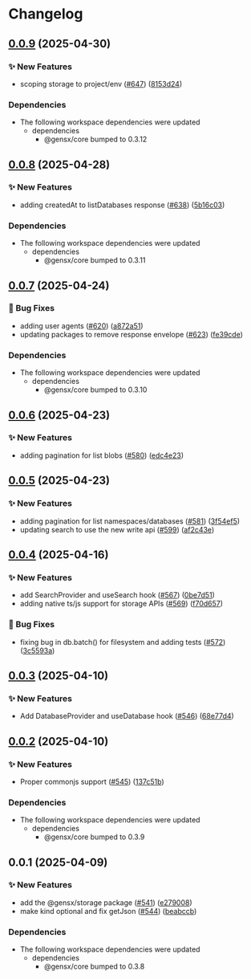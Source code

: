 # Changelog

## [0.0.9](https://github.com/gensx-inc/gensx/compare/gensx-storage-v0.0.8...gensx-storage-v0.0.9) (2025-04-30)


### ✨ New Features

* scoping storage to project/env ([#647](https://github.com/gensx-inc/gensx/issues/647)) ([8153d24](https://github.com/gensx-inc/gensx/commit/8153d245901584c79fcb6c551febd7ee9b6804fa))


### Dependencies

* The following workspace dependencies were updated
  * dependencies
    * @gensx/core bumped to 0.3.12

## [0.0.8](https://github.com/gensx-inc/gensx/compare/gensx-storage-v0.0.7...gensx-storage-v0.0.8) (2025-04-28)


### ✨ New Features

* adding createdAt to listDatabases response ([#638](https://github.com/gensx-inc/gensx/issues/638)) ([5b16c03](https://github.com/gensx-inc/gensx/commit/5b16c039dfbfb2015d0b3c4a9e50acb495dab152))


### Dependencies

* The following workspace dependencies were updated
  * dependencies
    * @gensx/core bumped to 0.3.11

## [0.0.7](https://github.com/gensx-inc/gensx/compare/gensx-storage-v0.0.6...gensx-storage-v0.0.7) (2025-04-24)


### 🐛 Bug Fixes

* adding user agents ([#620](https://github.com/gensx-inc/gensx/issues/620)) ([a872a51](https://github.com/gensx-inc/gensx/commit/a872a5104eabdb5625832b292baa27324bbc6f21))
* updating packages to remove response envelope ([#623](https://github.com/gensx-inc/gensx/issues/623)) ([fe39cde](https://github.com/gensx-inc/gensx/commit/fe39cdec6bbed38e96e4b4e3f27b0af68b09b977))


### Dependencies

* The following workspace dependencies were updated
  * dependencies
    * @gensx/core bumped to 0.3.10

## [0.0.6](https://github.com/gensx-inc/gensx/compare/gensx-storage-v0.0.5...gensx-storage-v0.0.6) (2025-04-23)


### ✨ New Features

* adding pagination for list blobs ([#580](https://github.com/gensx-inc/gensx/issues/580)) ([edc4e23](https://github.com/gensx-inc/gensx/commit/edc4e232f98cfc7ee1a146244738a0f8da63ef3c))

## [0.0.5](https://github.com/gensx-inc/gensx/compare/gensx-storage-v0.0.4...gensx-storage-v0.0.5) (2025-04-23)


### ✨ New Features

* adding pagination for list namespaces/databases ([#581](https://github.com/gensx-inc/gensx/issues/581)) ([3f54ef5](https://github.com/gensx-inc/gensx/commit/3f54ef5455e986de989e7e7c8ec2540a0fd91703))
* updating search to use the new write api ([#599](https://github.com/gensx-inc/gensx/issues/599)) ([af2c43e](https://github.com/gensx-inc/gensx/commit/af2c43ed4a888bfefc60607f748e20c42cb0338f))

## [0.0.4](https://github.com/gensx-inc/gensx/compare/gensx-storage-v0.0.3...gensx-storage-v0.0.4) (2025-04-16)


### ✨ New Features

* add SearchProvider and useSearch hook ([#567](https://github.com/gensx-inc/gensx/issues/567)) ([0be7d51](https://github.com/gensx-inc/gensx/commit/0be7d512d6f073c4299de661eda54954e8696812))
* adding native ts/js support for storage APIs ([#569](https://github.com/gensx-inc/gensx/issues/569)) ([f70d657](https://github.com/gensx-inc/gensx/commit/f70d6572a7b99a9247fc77f75ea1c1e7f7b90fbd))


### 🐛 Bug Fixes

* fixing bug in db.batch() for filesystem and adding tests ([#572](https://github.com/gensx-inc/gensx/issues/572)) ([3c5593a](https://github.com/gensx-inc/gensx/commit/3c5593a662a5f0ffda4d6b3a88dcde9e6a16f40c))

## [0.0.3](https://github.com/gensx-inc/gensx/compare/gensx-storage-v0.0.2...gensx-storage-v0.0.3) (2025-04-10)


### ✨ New Features

* Add DatabaseProvider and useDatabase hook ([#546](https://github.com/gensx-inc/gensx/issues/546)) ([68e77d4](https://github.com/gensx-inc/gensx/commit/68e77d467f20ec32dd96c81036047e75d6ec6f40))

## [0.0.2](https://github.com/gensx-inc/gensx/compare/gensx-storage-v0.0.1...gensx-storage-v0.0.2) (2025-04-10)


### ✨ New Features

* Proper commonjs support ([#545](https://github.com/gensx-inc/gensx/issues/545)) ([137c51b](https://github.com/gensx-inc/gensx/commit/137c51bb6ed408440ef9e0330ed3b887a12feeb3))


### Dependencies

* The following workspace dependencies were updated
  * dependencies
    * @gensx/core bumped to 0.3.9

## 0.0.1 (2025-04-09)


### ✨ New Features

* add the @gensx/storage package ([#541](https://github.com/gensx-inc/gensx/issues/541)) ([e279008](https://github.com/gensx-inc/gensx/commit/e279008f57a90c326a4699311bee0c1bbb9b62c4))
* make kind optional and fix getJson ([#544](https://github.com/gensx-inc/gensx/issues/544)) ([beabccb](https://github.com/gensx-inc/gensx/commit/beabccbe84a7c4f200cdb801dfaa403548a3615d))


### Dependencies

* The following workspace dependencies were updated
  * dependencies
    * @gensx/core bumped to 0.3.8
